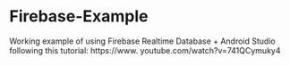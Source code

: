 # Firebase-Example
Working example of using Firebase Realtime Database + Android Studio following this tutorial: https://www. youtube.com/watch?v=741QCymuky4
